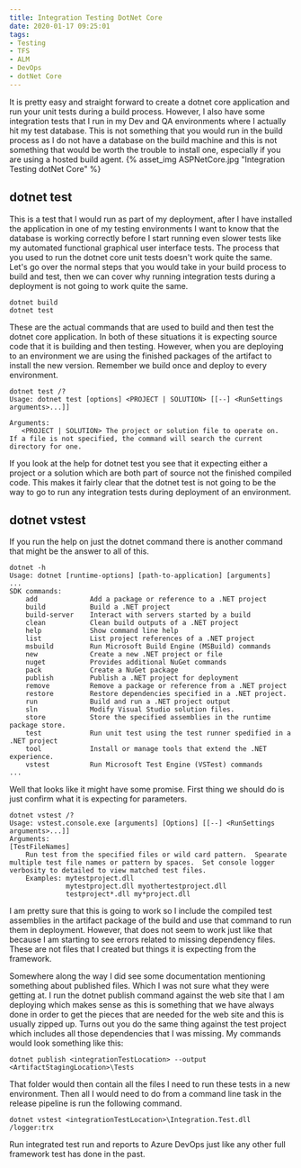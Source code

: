 ```yaml
---
title: Integration Testing DotNet Core
date: 2020-01-17 09:25:01
tags:
- Testing
- TFS
- ALM
- DevOps
- dotNet Core
---
```

It is pretty easy and straight forward to create a dotnet core application and run your unit tests during a build process.  However, I also have some integration tests that I run in my Dev and QA environments where I actually hit my test database.  This is not something that you would run in the build process as I do not have a database on the build machine and this is not something that would be worth the trouble to install one, especially if you are using a hosted build agent.
{% asset_img ASPNetCore.jpg "Integration Testing dotNet Core" %}
## dotnet test
This is a test that I would run as part of my deployment, after I have installed the application in one of my testing environments I want to know that the database is working correctly before I start running even slower tests like my automated functional graphical user interface tests.  The process that you used to run the dotnet core unit tests doesn't work quite the same.  Let's go over the normal steps that you would take in your build process to build and test, then we can cover why running integration tests during a deployment is not going to work quite the same.

```
dotnet build
dotnet test
```
These are the actual commands that are used to build and then test the dotnet core application.  In both of these situations it is expecting source code that it is building and then testing.  However, when you are deploying to an environment we are using the finished packages of the artifact to install the new version.  Remember we build once and deploy to every environment.
```
dotnet test /?
Usage: dotnet test [options] <PROJECT | SOLUTION> [[--] <RunSettings arguments>...]]

Arguments:
   <PROJECT | SOLUTION> The project or solution file to operate on.  If a file is not specified, the command will search the current directory for one.
```

If you look at the help for dotnet test you see that it expecting either a project or a solution which are both part of source not the finished compiled code.  This makes it fairly clear that the dotnet test is not going to be the way to go to run any integration tests during deployment of an environment.

## dotnet vstest
If you run the help on just the dotnet command there is another command that might be the answer to all of this.
```
dotnet -h
Usage: dotnet [runtime-options] [path-to-application] [arguments]
...
SDK commands:
    add             Add a package or reference to a .NET project
    build           Build a .NET project
    build-server    Interact with servers started by a build
    clean           Clean build outputs of a .NET project
    help            Show command line help
    list            List project references of a .NET project
    msbuild         Run Microsoft Build Engine (MSBuild) commands
    new             Create a new .NET project or file
    nuget           Provides additional NuGet commands
    pack            Create a NuGet package
    publish         Publish a .NET project for deployment
    remove          Remove a package or reference from a .NET project
    restore         Restore dependencies specified in a .NET project.
    run             Build and run a .NET project output
    sln             Modify Visual Studio solution files.
    store           Store the specified assemblies in the runtime package store.
    test            Run unit test using the test runner spedified in a .NET project
    tool            Install or manage tools that extend the .NET experience.
    vstest          Run Microsoft Test Engine (VSTest) commands
...
```
Well that looks like it might have some promise.  First thing we should do is just confirm what it is expecting for parameters.
```
dotnet vstest /?
Usage: vstest.console.exe [arguments] [Options] [[--] <RunSettings arguments>...]]
Arguments:
[TestFileNames]
    Run test from the specified files or wild card pattern.  Spearate multiple test file names or pattern by spaces.  Set console logger verbosity to detailed to view matched test files.
    Examples: mytestproject.dll
              mytestproject.dll myothertestproject.dll
              testproject*.dll my*project.dll
```
I am pretty sure that this is going to work so I include the compiled test assemblies in the artifact package of the build and use that command to run them in deployment.  However, that does not seem to work just like that because I am starting to see errors related to missing dependency files.  These are not files that I created but things it is expecting from the framework.

Somewhere along the way I did see some documentation mentioning something about published files.  Which I was not sure what they were getting at.  I run the dotnet publish command against the web site that I am deploying which makes sense as this is something that we have always done in order to get the pieces that are needed for the web site and this is usually zipped up.  Turns out you do the same thing against the test project which includes all those dependencies that I was missing.  My commands would look something like this:
```
dotnet publish <integrationTestLocation> --output <ArtifactStagingLocation>\Tests
```
That folder would then contain all the files I need to run these tests in a new environment.  Then all I would need to do from a command line task in the release pipeline is run the following command.
```
dotnet vstest <integrationTestLocation>\Integration.Test.dll /logger:trx
```
Run integrated test run and reports to Azure DevOps just like any other full framework test has done in the past.